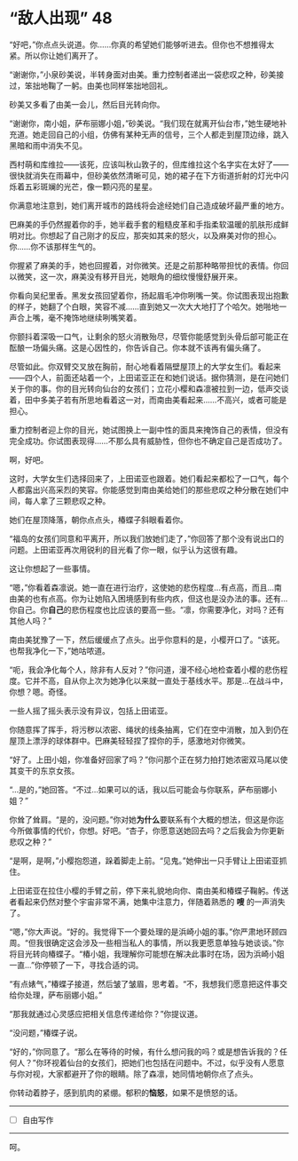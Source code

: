 # “敌人出现” 48

“好吧，”你点点头说道。你……你真的希望她们能够听进去。但你也不想推得太紧。所以你让她们离开了。

“谢谢你，”小泉砂美说，半转身面对由美。重力控制者递出一袋悲叹之种，砂美接过，笨拙地鞠了一躬。由美也同样笨拙地回礼。

砂美又多看了由美一会儿，然后目光转向你。

“谢谢你，南小姐，萨布丽娜小姐，”砂美说。“我们现在就离开仙台市，”她生硬地补充道。她走回自己的小组，仿佛有某种无声的信号，三个人都走到屋顶边缘，跳入黑暗和雨中消失不见。

西村萌和库维拉——该死，应该叫秋山敦子的，但库维拉这个名字实在太好了——很快就消失在雨幕中，但砂美依然清晰可见，她的裙子在下方街道折射的灯光中闪烁着五彩斑斓的光芒，像一颗闪亮的星星。

你满意地注意到，她们离开城市的路线将会途经她们自己造成破坏最严重的地方。

巴麻美的手仍然握着你的手，她半截手套的粗糙皮革和手指柔软温暖的肌肤形成鲜明对比。你想起了自己刚才的反应，那突如其来的怒火，以及麻美对你的担心。你……你不该那样生气的。

你握紧了麻美的手，她也回握着，对你微笑。还是之前那种略带担忧的表情。你回以微笑，这一次，麻美没有移开目光，她眼角的细纹慢慢舒展开来。

你看向吴纪里香。黑发女孩回望着你，扬起眉毛冲你咧嘴一笑。你试图表现出抱歉的样子，她翻了个白眼，笑容不减……直到她又一次大大地打了个哈欠。她啪地一声合上嘴，毫不掩饰地继续咧嘴笑着。

你颤抖着深吸一口气，让剩余的怒火消散殆尽，尽管你能感觉到头骨后部可能正在酝酿一场偏头痛。这是心因性的，你告诉自己。你本就不该再有偏头痛了。

尽管如此。你双臂交叉放在胸前，耐心地看着隔壁屋顶上的大学女生们。看起来——四个人，前面还站着一个，上田诺亚正在和她们说话。据你猜测，是在问她们关于你的事。你的目光转向仙台的女孩们；立花小樱和森凛被拉到一边，低声交谈着，田中多美子若有所思地看着这一对，而南由美看起来……不高兴，或者可能是担心。

重力控制者迎上你的目光，她试图换上一副中性的面具来掩饰自己的表情，但没有完全成功。你试图表现得……不那么具有威胁性，但你也不确定自己是否成功了。

啊，好吧。

这时，大学女生们选择回来了，上田诺亚也跟着。她们看起来都松了一口气，每个人都露出兴高采烈的笑容。你能感觉到南由美给她们的那些悲叹之种分散在她们中间，每人拿了三颗悲叹之种。

她们在屋顶降落，朝你点点头，椿蝶子斜眼看着你。

“福岛的女孩们同意和平离开，所以我们放她们走了，”你回答了那个没有说出口的问题。上田诺亚再次用锐利的目光看了你一眼，似乎认为这很有趣。

这让你想起了一些事情。

“嗯，”你看着森凛说。她一直在进行治疗，这使她的悲伤程度...有点高，而且...南由美的也有点高。你为让她陷入困境感到有些内疚，但这也是没办法的事。还有...你自己。你**自己**的悲伤程度也比应该的要高一些。“凛，你需要净化，对吗？还有其他人吗？”

南由美犹豫了一下，然后缓缓点了点头。出乎你意料的是，小樱开口了。“该死。也帮我净化一下，”她咕哝道。

“呃，我会净化每个人，除非有人反对？”你问道，漫不经心地检查着小樱的悲伤程度。它并不高，自从你上次为她净化以来就一直处于基线水平。那是...在战斗中，你想？嗯。奇怪。

一些人摇了摇头表示没有异议，包括上田诺亚。

你随意挥了挥手，将污秽以浓密、绳状的线条抽离，它们在空中消散，加入到仍在屋顶上漂浮的球体群中。巴麻美轻轻捏了捏你的手，感激地对你微笑。

“好了。上田小姐，你准备好回家了吗？”你问那个正在努力拍打她浓密双马尾以使其变干的东京女孩。

“...是的，”她回答。“不过...如果可以的话，我以后可能会与你联系，萨布丽娜小姐？”

你耸了耸肩。“是的，没问题。”你对她**为什么**要联系有个大概的想法，但这是你迄今所做事情的代价，你想。好吧。“杏子，你愿意送她回去吗？之后我会为你更新悲叹之种？”

“是啊，是啊，”小樱抱怨道，跺着脚走上前。“见鬼。”她伸出一只手臂让上田诺亚抓住。

上田诺亚在拉住小樱的手臂之前，停下来礼貌地向你、南由美和椿蝶子鞠躬。传送者看起来仍然对整个宇宙非常不满，她集中注意力，伴随着熟悉的 **嗖** 的一声消失了。

“嗯，”你大声说。“好的。我觉得下一个要处理的是浜崎小姐的事。”你严肃地环顾四周。“但我很确定这会涉及一些相当私人的事情，所以我更愿意单独与她谈谈。”你将目光转向椿蝶子。“椿小姐，我理解你可能想在解决此事时在场，因为浜崎小姐一直...”你停顿了一下，寻找合适的词。

“有点婊气，”椿蝶子接道，然后皱了皱眉，思考着。“不，我想我们愿意把这件事交给你处理，萨布丽娜小姐。”

“那我就通过心灵感应把相关信息传递给你？”你提议道。

“没问题，”椿蝶子说。

“好的，”你同意了。“那么在等待的时候，有什么想问我的吗？或是想告诉我的？任何人？”你环视着仙台的女孩们，把她们也包括在问题中。不过，似乎没有人愿意与你对视，大家都避开了你的眼睛。除了森凛，她同情地朝你点了点头。

你转动着脖子，感到肌肉的紧绷。郁积的**恼怒**，如果不是愤怒的话。

---

- [ ] 自由写作

---

呵。
